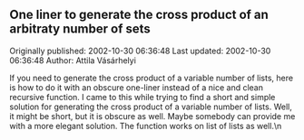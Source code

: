 ## One liner to generate the cross product of an arbitraty number of sets 
Originally published: 2002-10-30 06:36:48 
Last updated: 2002-10-30 06:36:48 
Author: Attila Vásárhelyi 
 
If you need to generate the cross product of a variable number of lists, here is how to do it with an obscure one-liner instead of a nice and clean recursive function. I came to this while trying to find a short and simple solution for generating the cross product of a variable number of lists. Well, it might be short, but it is obscure as well. Maybe somebody can provide me with a more elegant solution. The function works on list of lists as well.\n
